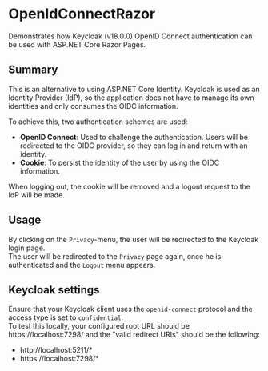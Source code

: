 # OpenIdConnectRazor
Demonstrates how Keycloak (v18.0.0) OpenID Connect authentication can be used with ASP.NET Core Razor Pages.  

## Summary
This is an alternative to using ASP.NET Core Identity. Keycloak is used as an Identity Provider (IdP), so the application does not have to manage its own identities and only consumes the OIDC information.  

To achieve this, two authentication schemes are used:
- **OpenID Connect**: Used to challenge the authentication. Users will be redirected to the OIDC provider, so they can log in and return with an identity.
- **Cookie**: To persist the identity of the user by using the OIDC information.

When logging out, the cookie will be removed and a logout request to the IdP will be made.

## Usage
By clicking on the `Privacy`-menu, the user will be redirected to the Keycloak login page.  
The user will be redirected to the `Privacy` page again, once he is authenticated and the `Logout` menu appears.

## Keycloak settings
Ensure that your Keycloak client uses the `openid-connect` protocol and the access type is set to `confidential`.  
To test this locally, your configured root URL should be https://localhost:7298/ and the "valid redirect URIs" should be the following:
- http://localhost:5211/*
- https://localhost:7298/*
